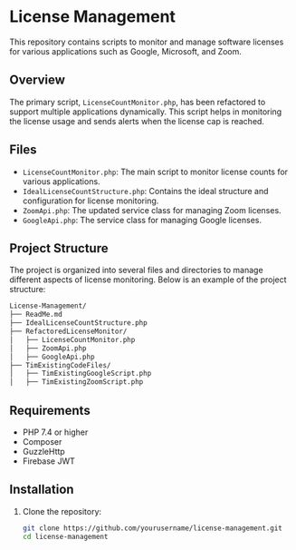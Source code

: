 # License Management

This repository contains scripts to monitor and manage software licenses for various applications such as Google, Microsoft, and Zoom.

## Overview

The primary script, `LicenseCountMonitor.php`, has been refactored to support multiple applications dynamically. This script helps in monitoring the license usage and sends alerts when the license cap is reached.

## Files

- `LicenseCountMonitor.php`: The main script to monitor license counts for various applications.
- `IdealLicenseCountStructure.php`: Contains the ideal structure and configuration for license monitoring.
- `ZoomApi.php`: The updated service class for managing Zoom licenses.
- `GoogleApi.php`: The service class for managing Google licenses.

## Project Structure

The project is organized into several files and directories to manage different aspects of license monitoring. Below is an example of the project structure:

```txt
License-Management/
├── ReadMe.md
├── IdealLicenseCountStructure.php
├── RefactoredLicenseMonitor/
│   ├── LicenseCountMonitor.php
│   ├── ZoomApi.php
│   ├── GoogleApi.php
├── TimExistingCodeFiles/
│   ├── TimExistingGoogleScript.php
│   ├── TimExistingZoomScript.php
```

## Requirements

- PHP 7.4 or higher
- Composer
- GuzzleHttp
- Firebase JWT

## Installation

1. Clone the repository:
   ```sh
   git clone https://github.com/yourusername/license-management.git
   cd license-management